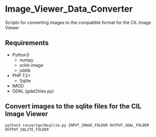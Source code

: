 # Image_Viewer_Data_Converter
Scripts for converting images to the compatible format for the CIL Image Viewer


## Requirements
* Python3
  * numpy
  * sckit-image
  * joblib
* PHP 7.2+
  * Sqlite
* IMOD
* GDAL (gdal2tiles.py)


## Convert images to the sqlite files for the CIL Image Viewer
```
python3 conver2galNsqlite.py INPUT_IMAGE_FOLDER OUTPUT_GDAL_FOLDER OUTPUT_SQLITE_FOLDER
```
